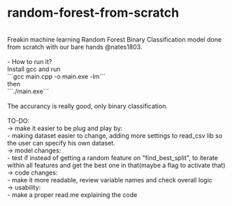 # random-forest-from-scratch
<br />
Freakin machine learning Random Forest Binary Classification model done from scratch with our bare hands @nates1803. 
<br /><br />
- How to run it?<br />
Install gcc and run<br />
```gcc main.cpp -o main.exe -lm``` <br />
then<br />
```./main.exe``` <br />
<br />
The accurancy is really good, only binary classification.<br />
<br />
TO-DO:<br />
-> make it easier to be plug and play by:<br />
  - making dataset easier to change, adding more settings to read_csv lib so the user can specify his own dataset.<br />
-> model changes:<br />
  - test if instead of getting a random feature on "find_best_split", to iterate within all features and get the best one in that(maybe a flag to activate that)<br />
-> code changes:<br />
  - make it more readable, review variable names and check overall logic<br />
-> usability:<br />
  - make a proper read.me explaining the code<br />
